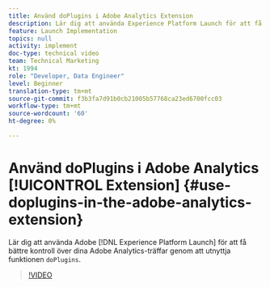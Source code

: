 ```yaml
---
title: Använd doPlugins i Adobe Analytics Extension
description: Lär dig att använda Experience Platform Launch för att få bättre kontroll över dina Adobe Analytics-träffar genom att utnyttja funktionen doPlugins.
feature: Launch Implementation
topics: null
activity: implement
doc-type: technical video
team: Technical Marketing
kt: 1994
role: "Developer, Data Engineer"
level: Beginner
translation-type: tm+mt
source-git-commit: f3b3fa7d91b0cb21005b57768ca23ed6700fcc03
workflow-type: tm+mt
source-wordcount: '60'
ht-degree: 0%

---
```



# Använd doPlugins i Adobe Analytics [!UICONTROL Extension] {#use-doplugins-in-the-adobe-analytics-extension}

Lär dig att använda Adobe [!DNL Experience Platform Launch] för att få bättre kontroll över dina Adobe Analytics-träffar genom att utnyttja funktionen `doPlugins`.

>[!VIDEO](https://video.tv.adobe.com/v/25171?quality=12)
